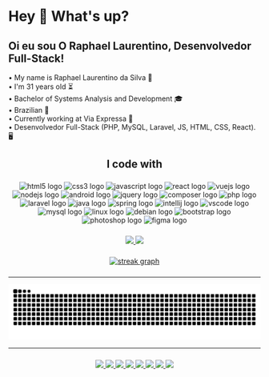 <h1 align="left">Hey 👋 What's up?</h1>

###

## Oi eu sou O Raphael Laurentino, Desenvolvedor Full-Stack!

• My name is Raphael Laurentino da Silva 👋
<br/>
• I'm 31 years old ⏳
<br/>
• Bachelor of Systems Analysis and Development 🎓
<br/>
• Brazilian 📍
<br/>
• Currently working at Via Expressa 🔨
<br/>
• Desenvolvedor Full-Stack (PHP, MySQL, Laravel, JS, HTML, CSS, React). 🖥️
<br/>

<h2 align="center">I code with</h2>

###

<div align="center">
  <img src="https://cdn.jsdelivr.net/gh/devicons/devicon/icons/html5/html5-original.svg" height="30" width="40" alt="html5 logo" />

  <img src="https://cdn.jsdelivr.net/gh/devicons/devicon/icons/css3/css3-original.svg" height="30" width="40" alt="css3 logo" />

  <img src="https://cdn.jsdelivr.net/gh/devicons/devicon/icons/javascript/javascript-original.svg" height="30" width="40" alt="javascript logo" />

  <img src="https://cdn.jsdelivr.net/gh/devicons/devicon/icons/react/react-original.svg" height="30" width="40" alt="react logo" />

  <img src="https://cdn.jsdelivr.net/gh/devicons/devicon/icons/vuejs/vuejs-original.svg" height="30" width="40" alt="vuejs logo" />

  <img src="https://cdn.jsdelivr.net/gh/devicons/devicon/icons/nodejs/nodejs-original.svg" height="30" width="40" alt="nodejs logo" />

  <img src="https://cdn.jsdelivr.net/gh/devicons/devicon/icons/android/android-original.svg" height="30" width="40" alt="android logo" />

  <img src="https://cdn.jsdelivr.net/gh/devicons/devicon/icons/jquery/jquery-original.svg" height="30" width="40" alt="jquery logo" />

  <img src="https://cdn.jsdelivr.net/gh/devicons/devicon/icons/composer/composer-original.svg" height="30" width="40" alt="composer logo" />

  <img src="https://cdn.jsdelivr.net/gh/devicons/devicon/icons/php/php-original.svg" height="30" width="40" alt="php logo" />

  <img src="https://cdn.jsdelivr.net/gh/devicons/devicon/icons/laravel/laravel-plain.svg" height="30" width="40" alt="laravel logo" />

  <img src="https://cdn.jsdelivr.net/gh/devicons/devicon/icons/java/java-original.svg" height="30" width="40" alt="java logo"  />

  <img src="https://cdn.jsdelivr.net/gh/devicons/devicon/icons/spring/spring-original.svg" height="30" width="40" alt="spring logo"  />

  <img src="https://cdn.jsdelivr.net/gh/devicons/devicon/icons/intellij/intellij-original.svg" height="30" width="40" alt="intellij logo" />

  <img src="https://cdn.jsdelivr.net/gh/devicons/devicon/icons/vscode/vscode-original.svg" height="30" width="40" alt="vscode logo" />

  <img src="https://cdn.jsdelivr.net/gh/devicons/devicon/icons/mysql/mysql-original.svg" height="30" width="40" alt="mysql logo" />

  <img src="https://cdn.jsdelivr.net/gh/devicons/devicon/icons/linux/linux-original.svg" height="30" width="40" alt="linux logo" />

  <img src="https://cdn.jsdelivr.net/gh/devicons/devicon/icons/debian/debian-original.svg" height="30" width="40" alt="debian logo" />

  <img src="https://cdn.jsdelivr.net/gh/devicons/devicon/icons/bootstrap/bootstrap-original.svg" height="30" width="40" alt="bootstrap logo" />

  <img src="https://cdn.jsdelivr.net/gh/devicons/devicon/icons/photoshop/photoshop-plain.svg" height="30" width="40" alt="photoshop logo" />

  <img src="https://cdn.jsdelivr.net/gh/devicons/devicon/icons/figma/figma-original.svg" height="30" width="40" alt="figma logo" />
</div>

###

<div align="center">
  <a href="https://github.com/RaphaelTW">
  <img height="180em" src="https://github-readme-stats.vercel.app/api?username=RaphaelTW&show_icons=true&theme=ocean_dark&include_all_commits=true&count_private=true" height="150" />
  <img height="180em" src="https://github-readme-stats.vercel.app/api/top-langs/?username=RaphaelTW&layout=compact&langs_count=7&theme=ocean_dark" height="150" />
</div>

###

<div align="center">
  <img src="https://streak-stats.demolab.com?user=maurodesouza&locale=en&mode=daily&theme=dark&hide_border=false&border_radius=5&order=3" height="220" alt="streak graph"  />
</div>

###

<hr/>

![Snake animation](https://github.com/RaphaelTW/RaphaelTW/blob/output/github-contribution-grid-snake.svg)

<hr/>

###

<div align="center">
  <a href="https://www.instagram.com/raphael.laurentinowski92/" target="_blank">
    <img src="https://img.shields.io/badge/-Instagram-%23E4405F?style=for-the-badge&logo=instagram&logoColor=white" target="_blank"/>
  </a>

  <a href="mailto:raphael.tw22@gmail.com">
    <img src="https://img.shields.io/badge/-Gmail-%23333?style=for-the-badge&logo=gmail&logoColor=white" target="_blank"/>
  </a>

  <a href="https://www.linkedin.com/in/raphael-laurentino-da-silva-84a78a108/" target="_blank">
    <img src="https://img.shields.io/badge/-LinkedIn-%230077B5?style=for-the-badge&logo=linkedin&logoColor=white" target="_blank"/>
  </a>
  
  <a href="https://api.whatsapp.com/send?1=pt_BR&phone=5511966161056" target="_blank">
    <img src="https://img.shields.io/badge/WhatsApp-25D366?style=for-the-badge&logo=whatsapp&logoColor=white" target="_blank"/>
  </a>
 
  <a href="https://raphael-laurentino.netlify.app/" target="_blank">
    <img src="https://img.shields.io/badge/Netlify-00C7B7?style=for-the-badge&logo=netlify&logoColor=white" target="_blank"/>
  </a>
 
  <a href="https://open.spotify.com/user/scar.raphael?si=9c893d2ea4f3433e&nd=1" target="_blank">
    <img src="https://img.shields.io/badge/Spotify-1ED760?&style=for-the-badge&logo=spotify&logoColor=white" target="_blank"/>
  </a>
  
  <a href="https://www.reddit.com/user/Raphaeltw" target="_blank">
    <img src="https://img.shields.io/badge/Reddit-FF4500?style=for-the-badge&logo=reddit&logoColor=white" target="_blank"/>
  </a>
  
  <a href="https://t.me/@Laurentinox" target="_blank">
    <img src="https://img.shields.io/badge/Telegram-2CA5E0?style=for-the-badge&logo=telegram&logoColor=white" target="_blank"/>
  </a>
</div>

###

